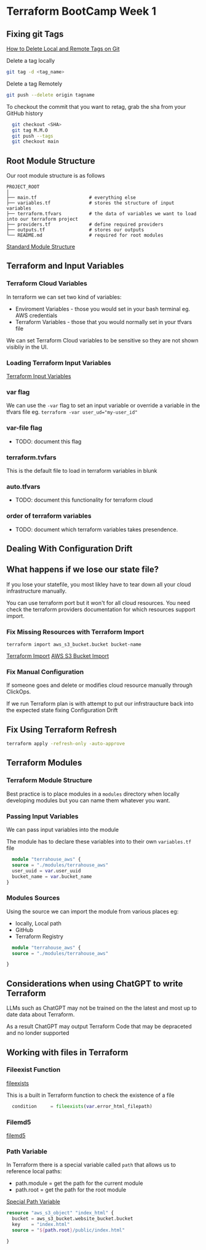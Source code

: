 # Terraform BootCamp Week 1

## Fixing git Tags

[How to Delete Local and Remote Tags on Git](https://devconnected.com/how-to-delete-local-and-remote-tags-on-git/)

Delete a tag locally

```sh
git tag -d <tag_name>

```

Delete a tag Remotely
```sh
git push --delete origin tagname
```
To checkout the commit that you want to retag, grab the sha from your GitHub history

```sh
  git checkout <SHA> 
  git tag M.M.O
  git push --tags
  git checkout main
```

## Root Module Structure

Our root module structure is as follows
```
PROJECT_ROOT
│
├── main.tf                   # everything else
├── variables.tf              # stores the structure of input variables
├── terraform.tfvars          # the data of variables we want to load into our terraform project
├── providers.tf              # define required providers
├── outputs.tf                # stores our outputs
└── README.md                 # required for root modules
```

[Standard Module Structure](https://developer.hashicorp.com/terraform/language/modules/develop/structure)

## Terraform and Input Variables

### Terraform Cloud Variables

In terraform we can set two kind of variables:
- Enviroment Variables - those you would set in your bash terminal eg. AWS credentials
- Terraform Variables - those that you would normally set in your tfvars file

We can set Terraform Cloud variables to be sensitive so they are not shown visibliy in the UI.

### Loading Terraform Input Variables

[Terraform Input Variables](https://developer.hashicorp.com/terraform/language/values/variables)

### var flag
We can use the `-var` flag to set an input variable or override a variable in the tfvars file eg. `terraform -var user_ud="my-user_id"`

### var-file flag

- TODO: document this flag

### terraform.tvfars

This is the default file to load in terraform variables in blunk

### auto.tfvars

- TODO: document this functionality for terraform cloud

### order of terraform variables

- TODO: document which terraform variables takes presendence.



## Dealing With Configuration Drift

## What happens if we lose our state file?

If you lose your statefile, you most likley have to tear down all your cloud infrastructure manually.

You can use terraform port but it won't for all cloud resources. You need check the terraform providers documentation for which resources support import.

### Fix Missing Resources with Terraform Import

`terraform import aws_s3_bucket.bucket bucket-name`

[Terraform Import](https://developer.hashicorp.com/terraform/cli/import)
[AWS S3 Bucket Import](https://registry.terraform.io/providers/hashicorp/aws/latest/docs/resources/s3_bucket#import)

### Fix Manual Configuration

If someone goes and delete or modifies cloud resource manually through ClickOps. 

If we run Terraform plan is with attempt to put our infrstraucture back into the expected state fixing Configuration Drift

## Fix Using Terraform Refresh

```sh
terraform apply -refresh-only -auto-approve
```

## Terraform Modules

### Terraform Module Structure

Best practice is to place modules in a `modules` directory when locally developing modules but you can name them whatever you want.

### Passing Input Variables

We can pass input variables into the module

The module has to declare these variables into to their own `variables.tf` file
```tf
  module "terrahouse_aws" {
  source = "./modules/terrahouse_aws"
  user_uuid = var.user_uuid
  bucket_name = var.bucket_name
}
```

### Modules Sources

Using the source we can import the module from various places eg:
- locally, Local path
- GitHub
- Terraform Registry

``` tf
  module "terrahouse_aws" {
  source = "./modules/terrahouse_aws"

}

```

## Considerations when using ChatGPT to write Terraform

LLMs such as ChatGPT may not be trained on the the latest and most up to date data about Terraform.

As a result ChatGPT may output Terraform Code that may be depraceted and no londer supported

## Working with files in Terraform

### Fileexist Function
[fileexists](https://developer.hashicorp.com/terraform/language/functions/fileexists)

This is a built in Terraform function to check the existence of a file

```tf
  condition     = fileexists(var.error_html_filepath)

```

### Filemd5

[filemd5](https://developer.hashicorp.com/terraform/language/functions/filemd5)



### Path Variable

In Terraform there is a special variable called `path` that allows us to reference local paths:
- path.module = get the path for the current module
- path.root = get the path for the root module

[Special Path Variable](https://developer.hashicorp.com/terraform/language/expressions/references#filesystem-and-workspace-info)

```tf
resource "aws_s3_object" "index_html" {
  bucket = aws_s3_bucket.website_bucket.bucket
  key    = "index.html"
  source = "${path.root}/public/index.html"

}
```

